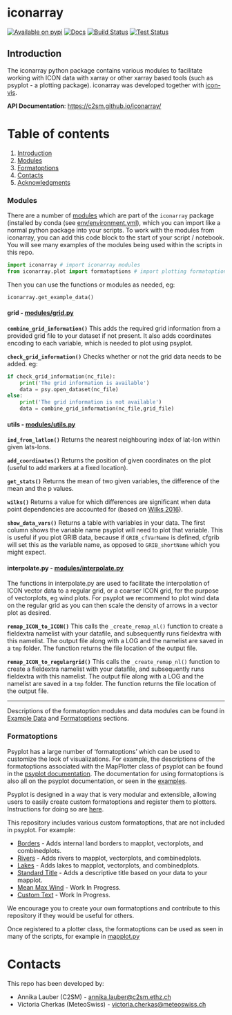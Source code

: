 # iconarray

[![Available on pypi](https://badge.fury.io/py/iconarray.svg)](https://pypi.python.org/pypi/iconarray/)
[![Docs](https://github.com/C2SM/iconarray/workflows/docs/badge.svg?branch=main)](https://c2sm.github.io/iconarray/)
[![Build Status](https://jenkins-mch.cscs.ch/job/iconarray_testsuite/badge/icon?config=build)](https://jenkins-mch.cscs.ch/job/iconarray_testsuite/)
[![Test Status](https://jenkins-mch.cscs.ch/job/iconarray_testsuite/badge/icon?config=test)](https://jenkins-mch.cscs.ch/job/iconarray_testsuite/)

## Introduction

The iconarray python package contains various modules to facilitate working with ICON data with xarray or other xarray based tools (such as psyplot - a plotting package). iconarray was developed together with [icon-vis](https://github.com/C2SM/icon-vis).

**API Documentation**: https://c2sm.github.io/iconarray/

# Table of contents
1. [Introduction](#introduction)
2. [Modules](#modules)
3. [Formatoptions](#formatoptions)
6. [Contacts](#contacts)
7. [Acknowledgments](#acknowledgments)

### Modules

There are a number of [modules](/iconarray) which are part of the `iconarray` package (installed by conda (see [env/environment.yml](env/environment.yml)), which you can import like a normal python package into your scripts. To work with the modules from iconarray, you can add this code block to the start of your script / notebook. You will see many examples of the modules being used within the scripts in this repo.

```python
import iconarray # import iconarray modules
from iconarray.plot import formatoptions # import plotting formatoptions (for use with psyplot)
```

Then you can use the functions or modules as needed, eg:

```python
iconarray.get_example_data()
```

#### grid - [modules/grid.py](modules/grid.py)

**`combine_grid_information()`** This adds the required grid information from a provided grid file to your dataset if not present. It also adds coordinates encoding to each variable, which is needed to plot using psyplot.

**`check_grid_information()`** Checks whether or not the grid data needs to be added. eg:

```python
if check_grid_information(nc_file):
    print('The grid information is available')
    data = psy.open_dataset(nc_file)
else:
    print('The grid information is not available')
    data = combine_grid_information(nc_file,grid_file)
```

#### utils - [modules/utils.py](modules/utils.py)

**`ind_from_latlon()`** Returns the nearest neighbouring index of lat-lon within given lats-lons.

**`add_coordinates()`** Returns the position of given coordinates on the plot (useful to add markers at a fixed location).

**`get_stats()`** Returns the mean of two given variables, the difference of the mean and the p values.

**`wilks()`** Returns a value for which differences are significant when data point dependencies are accounted for (based on [Wilks 2016](https://journals.ametsoc.org/view/journals/bams/97/12/bams-d-15-00267.1.xml)).

**`show_data_vars()`** Returns a table with variables in your data. The first column shows the variable name psyplot will need to plot that variable.
This is useful if you plot GRIB data, because if `GRIB_cfVarName` is defined, cfgrib will set this as the variable name, as opposed to `GRIB_shortName` which you might expect.

#### interpolate.py - [modules/interpolate.py](modules/interpolate.py)

The functions in interpolate.py are used to facilitate the interpolation of ICON vector data to a regular grid, or a coarser ICON grid, for the purpose of vectorplots, eg wind plots. For psyplot we recommend to plot wind data on the regular grid as you can then scale the density of arrows in a vector plot as desired.

**`remap_ICON_to_ICON()`** This calls the `_create_remap_nl()` function to create a fieldextra namelist with your datafile, and subsequently runs fieldextra with this namelist. The output file along with a LOG and the namelist are saved in a `tmp` folder. The function returns the file location of the output file.

**`remap_ICON_to_regulargrid()`** This calls the `_create_remap_nl()` function to create a fieldextra namelist with your datafile, and subsequently runs fieldextra with this namelist. The output file along with a LOG and the namelist are saved in a `tmp` folder. The function returns the file location of the output file.

<hr>

Descriptions of the formatoption modules and data modules can be found in [Example Data](#example-data) and [Formatoptions](#formatoptions) sections.

### Formatoptions

Psyplot has a large number of ‘formatoptions’ which can be used to customize the look of visualizations. For example, the descriptions of the formatoptions associated with the MapPlotter class of psyplot can be found in the [psyplot documentation](https://psyplot.github.io/psy-maps/api/psy_maps.plotters.html#psy_maps.plotters.MapPlotter). The documentation for using formatoptions is also all on the psyplot documentation, or seen in the [examples](https://psyplot.github.io/examples/index.html).

Psyplot is designed in a way that is very modular and extensible, allowing users to easily create custom formatoptions and register them to plotters. Instructions for doing so are [here](https://psyplot.github.io/examples/general/example_extending_psyplot.html#3.-The-formatoption-approach).

This repository includes various custom formatoptions, that are not included in psyplot. For example:

* [Borders](/modules/formatoptions/borders.py) - Adds internal land borders to mapplot, vectorplots, and combinedplots.
* [Rivers](/modules/formatoptions/rivers.py) - Adds rivers to mapplot, vectorplots, and combinedplots.
* [Lakes](/modules/formatoptions/lakes.py) - Adds lakes to mapplot, vectorplots, and combinedplots.
* [Standard Title](/modules/formatoptions/standardtitle.py) - Adds a descriptive title based on your data to your mapplot.
* [Mean Max Wind](/modules/formatoptions/meanmaxwind.py) - Work In Progress.
* [Custom Text](/modules/formatoptions/customtext.py) - Work In Progress.

We encourage you to create your own formatoptions and contribute to this repository if they would be useful for others.

Once registered to a plotter class, the formatoptions can be used as seen in many of the scripts, for example in [mapplot.py](/mapplot/mapplot.py)
# Contacts

This repo has been developed by:
* Annika Lauber (C2SM) - annika.lauber@c2sm.ethz.ch
* Victoria Cherkas (MeteoSwiss) - victoria.cherkas@meteoswiss.ch
